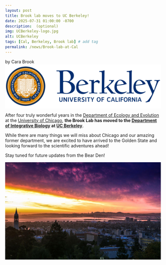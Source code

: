 ```yaml
---
layout: post
title: Brook lab moves to UC Berkeley!
date: 2025-07-31 01:00:00 -0700
description:  (optional)
img: UCBerkeley-logo.jpg
alt: UCBerkeley
tags: [Cal, Berkeley, Brook lab] # add tag
permalink: /news/Brook-lab-at-Cal
---
```


by Cara Brook
<br>
<img src="/assets/img/UC-Berkeley-Simbolo.jpg" alt="Berkeley" class="img-thumbnail col-md-6" align="center" />
<br>

After four truly wonderful years in the [Department of Ecology and Evolution](https://ecologyandevolution.uchicago.edu) at the [University of Chicago](https://www.uchicago.edu), **the Brook Lab has moved to the [Department of Integrative Biology](https://ib.berkeley.edu) at [UC Berkeley](https://www.berkeley.edu)**.
<br>

While there are many things we will miss about Chicago and our amazing former department, we are excited to have arrived to the Golden State and looking forward to the scientific adventures ahead! 
<br>

Stay tuned for future updates from the Bear Den!
<br>

<img src="/assets/img/uc-berkeley-landscape.jpg" alt="Berkeley-landscape" class="img-thumbnail col-md-10" align="center" />

<br>

